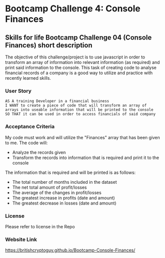 # Bootcamp Challenge 4: Console Finances

## Skills for life Bootcamp Challenge 04 (Console Finances) short description

The objective of this challenge/project is to use javascript in order to transform an array of information into relevant information (as required) and print said information to the console. This task of creating code to analyse financial records of a company is a good way to utilize and practice with recently learned skills.

### User Story

```
AS A training Developer in a financial business
I WANT to create a piece of code that will transform an array of arrays into useable information that will be printed to the console
SO THAT it can be used in order to access financials of said company
```

### Acceptance Criteria

My code must work and will utilize the "Finances" array that has been given to me. The code will:

- Analyze the records given
- Transform the records into information that is required and print it to the console

The information that is required and will be printed is as follows:

- The total number of months included in the dataset
- The net total amount of profit/losses
- The average of the changes in profit/losses
- The greatest increase in profits (date and amount)
- The greatest decrease in losses (date and amount)

### License

Please refer to license in the Repo

### Website Link

https://britishcryptoguy.github.io/Bootcamp-Console-Finances/
